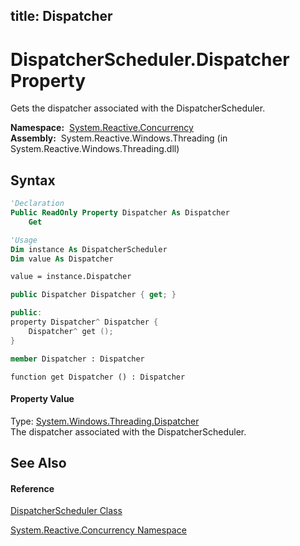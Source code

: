 title: Dispatcher
---
# DispatcherScheduler.Dispatcher Property

Gets the dispatcher associated with the DispatcherScheduler.

**Namespace:**  [System.Reactive.Concurrency](System.Reactive.Concurrency/System.Reactive.Concurrency)  
**Assembly:**  System.Reactive.Windows.Threading (in System.Reactive.Windows.Threading.dll)

## Syntax

```vb
'Declaration
Public ReadOnly Property Dispatcher As Dispatcher
    Get
```

```vb
'Usage
Dim instance As DispatcherScheduler
Dim value As Dispatcher

value = instance.Dispatcher
```

```csharp
public Dispatcher Dispatcher { get; }
```

```c++
public:
property Dispatcher^ Dispatcher {
    Dispatcher^ get ();
}
```

```fsharp
member Dispatcher : Dispatcher
```

```jscript
function get Dispatcher () : Dispatcher
```

#### Property Value

Type: [System.Windows.Threading.Dispatcher](https://msdn.microsoft.com/en-us/library/ms615907)  
The dispatcher associated with the DispatcherScheduler.

## See Also

#### Reference

[DispatcherScheduler Class](DispatcherScheduler/DispatcherScheduler)

[System.Reactive.Concurrency Namespace](System.Reactive.Concurrency/System.Reactive.Concurrency)
